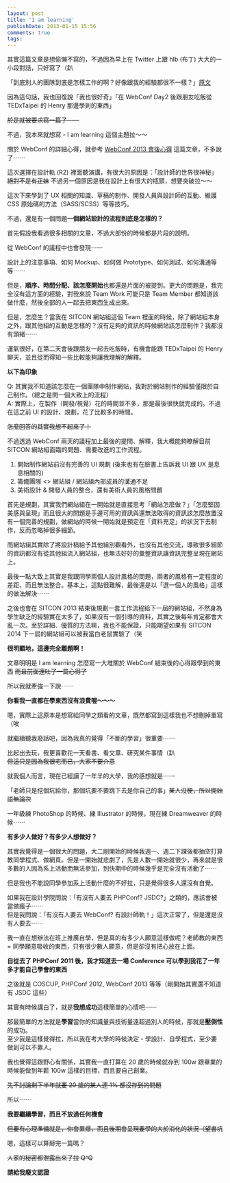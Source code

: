 ```yaml
---
layout: post
title: 'I am learning'
publishDate: 2013-01-15 15:56
comments: true
tags: 
---
```



其實這篇文章是想偷懶不寫的，不過因為早上在 Twitter 上跟 hlb (布丁) 大大的一小段對話，只好寫了（趴

「到底別人的團隊到底是怎樣工作的啊？好像跟我的經驗都很不一樣？」[原文](https://minipai.tumblr.com/day/2013/01/15)

因為這句話，我也回復說「我也很好奇」「在 WebConf Day2 後跟朋友吃飯從 TEDxTaipei 的 Henry 那邊學到的東西」

<del>於是就被要求寫一篇了⋯⋯</del>

不過，我本來就想寫 - I am learning 這個主題拉～～

<!--more-->

關於 WebConf 的詳細心得，就參考 [WebConf 2013 會後心得](https://revo-skill.dev/blog/2013/01/14/webconf-2013/) 這篇文章，不多說了⋯⋯

這次選擇在設計軌 (R2) 裡面聽演講，有很大的原因是：「設計師的世界很神秘」<br />
<del>絕對不是有正妹</del> 不過另一個原因是我在設計上有很大的瓶頸，想要突破拉～～

這次下來學到了 UX 相關的知識、草稿的制作、開發人員與設計師的互動、維護 CSS 原始碼的方法（SASS/SCSS）等等技巧。

不過，還是有一個問題**一個網站設計的流程到底是怎樣的？**

首先假設我看過很多相關的文章，不過大部份的時候都是片段的說明。

從 WebConf 的議程中也會發現⋯⋯

設計上的注意事項、如何 Mockup、如何做 Prototype、如何測試、如何溝通等等⋯⋯

但是，**順序、時間分配、該怎麼開始**也都還是片面的被提到。更大的問題是，我完全沒有這方面的經驗，對我來說 Team Work 可能只是 Team Member 都知道該做什麼，然後全部的人一起去把東西生成出來。

但是，怎麼生？當我在 SITCON 網站組這個 Team 裡面的時候，除了網站組本身之外，跟其他組的互動是怎樣的？沒有足夠的資訊的時候網站該怎麼制作？我都沒有頭緒⋯⋯

運氣很好，在第二天會後跟朋友一起去吃飯時，有機會能跟 TEDxTaipei 的 Henry 聊天，並且從而得知一些比較能夠讓我理解的解釋。

**以下為印象**

Q: 其實我不知道該怎麼在一個團隊中制作網站，我對於網站制作的經驗僅限於自己制作。（總之是問一個大致上的流程）<br />
A: 實際上，在製作（開發/視覺）花的時間並不多，那是最後很快就完成的。不過在這之前 UI 的設計、規劃，花了比較多的時間。

<del>怎麼回答的其實我想不起來了！</del>

不過透過 WebConf 兩天的議程加上最後的提問、解釋，我大概能夠瞭解目前 SITCON 網站組面臨的問題、需要改進的工作流程。

1. 開始制作網站前沒有完善的 UI 規劃 (後來也有在臉書上告訴我 UI 跟 UX 是息息相關的)
2. 籌備團隊 <> 網站組 / 網站組內部成員的溝通不足
3. 美術設計 & 開發人員的整合，還有美術人員的風格問題

首先是規劃，其實我們網站組在一開始就是直接思考「網站怎麼做？」「怎麼堅固美感與呈現」而且很大的問題是手邊可用的資訊與還無法取得的資訊該怎麼放置沒有一個完善的規劃，做網站的時候一開始就是預定在「資料充足」的狀況下去制作，反而忽略掉很多細節。

而網站組其實除了將設計稿給予其他組別觀看外，也沒有其他交流，導致很多細節的資訊都沒有從其他組流入網站組，也無法好好的彙整資訊讓資訊完整呈現在網站上。

最後一點大致上其實是我跟同學兩個人設計風格的問題，兩者的風格有一定程度的差距，而且無法整合。基本上，這點很難解，最後還是以「選一個人的風格」這樣的做法解決⋯⋯

之後也會在 SITCON 2013 結束後規劃一套工作流程給下一屆的網站組，不然身為學生缺乏的經驗實在太多了，如果沒有一個引導的資料，其實之後每年肯定都會大亂一次。至於詳細、優質的方法嘛，我也不能保證，只能期望如果有 SITCON 2014 下一屆的網站組可以被我當白老鼠實驗了（笑

**很明顯地，這邊完全離題啊！**

文章明明是 I am learning 怎麼寫一大堆關於 WebConf 結束後的心得跟學到的東西 <del>而且前面還吐了一篇心得了</del>

所以我就牽強一下說⋯⋯

**你看我一直都在學東西沒有浪費喔～～～**

嗯，實際上這原本是想寫給同學之類看的文章，既然都寫到這樣我也不想刪掉重寫（唉

就繼續聽我廢話吧，因為我真的覺得「不斷的學習」很重要⋯⋯

比起出去玩，我更喜歡花一天看書、看文章、研究某件事情（趴<br />
<del>但這只是因為我很宅而已，大家不要介意</del>

就我個人而言，現在已經讀了一年半的大學，我的感想就是⋯⋯

「老師只是挖個坑給你，那個坑要不要跳下去是你自己的事」<del>某人沒梗，所以開始語無論次</del>

一年級練 PhotoShop 的時候、練 Illustrator 的時候，現在練 Dreamweaver 的時候⋯⋯

**有多少人做好？有多少人想做好？**

其實我覺得是一個很大的問題，大二剛開始的時候我週一、週二下課後都抽空打算教同學程式、做網頁。但是一開始就悲劇了，先是人數一開始就很少，再來就是很多數的人因為系上活動而無法參加，到快期中的時候幾乎是完全沒有活動了⋯⋯

但是我也不能說同學參加系上活動什麼的不好拉，只是覺得很多人還沒有自覺。

如果我在設計學院問說：「有沒有人要去 PHPConf? JSDC?」之類的，應該會被當做瘋子⋯⋯<br />
但是我問說：「有沒有人要去 WebConf? 有設計師軌！」這次正常了，但是還是沒有人要去⋯⋯

我一直在想辦法在班上推廣自學，但是真的有多少人願意這樣做呢？老師教的東西 = 同學願意吸收的東西，只有很少數人願意，但是卻沒有把心放在上面。

**自從去了 PHPConf 2011 後，我才知道去一場 Conference 可以學到我花了一年多才能自己學會的東西**

之後就是 COSCUP, PHPConf 2012, WebConf 2013 等等（剛開始其實還不知道有 JSDC 這些）

其實有時候講白了，就是**我想成功**這樣簡單的心情吧⋯⋯

那最簡單的方法就是**學習**當你的知識量與技術量遠超過別人的時候，那就是**壓倒性**的成功。<br />
至少我是這樣覺得拉，所以我在考大學的時候決定 - 學設計、自學程式，至少要做到可以不靠人。

我也覺得這跟野心有關係，其實我一直打算在 20 歲的時候就存到 100w 跟畢業的時候能做到年薪 100w 這樣的目標，而且要自己創業。

<del>先不討論剩下半年就要 20 歲的某人連 1% 都沒存到的問題</del>

所以⋯⋯

**我要繼續學習，而且不放過任何機會**

<del>但要有心理準備就是，你會累爆，而且後期會呈現要學的大於消化的狀況（望書坑</del>

嗯，這樣可以算掰完一篇嗎？

<del>人家的秘密都泄露出來了拉 Q^Q</del>

**請給我廢文認證**
